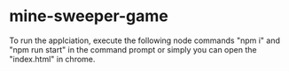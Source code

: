 # mine-sweeper-game

To run the applciation, execute the following node commands "npm i" and "npm run start" in the command prompt or simply you can open the "index.html" in chrome.
